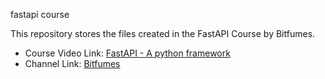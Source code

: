 fastapi course

This repository stores the files created in the FastAPI Course by Bitfumes.

- Course Video Link: [FastAPI - A python framework](https://www.youtube.com/watch?v=7t2alSnE2-I)
- Channel Link: [Bitfumes](https://www.youtube.com/c/Bitfumes/featured)

